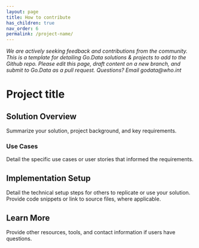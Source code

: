 ```yaml
---
layout: page
title: How to contribute 
has_children: true
nav_order: 6
permalink: /project-name/
---
```


[//]: # (This page should be drafted using Markdown. See the Markdown Guide for syntax guidelines: https://www.markdownguide.org/basic-syntax/)

_We are actively seeking feedback and contributions from the community. This is a template for detailing Go.Data solutions & projects to add to the Github repo. Please edit this page, draft content on a new branch, and submit to Go.Data as a pull request. Questions? Email godata@who.int_ 

# Project title
## Solution Overview
Summarize your solution, project background, and key requirements. 

### Use Cases
Detail the specific use cases or user stories that informed the requirements. 

## Implementation Setup
Detail the technical setup steps for others to replicate or use your solution. Provide code snippets or link to source files, where applicable. 

## Learn More
Provide other resources, tools, and contact information if users have questions. 
